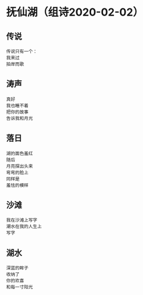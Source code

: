 # 抚仙湖（组诗2020-02-02）

## 传说
```
传说只有一个：
我来过
拍岸而歌
```

## 涛声
```
真好
我也睡不着
把你的故事
告诉我和月光
```

## 落日
```
湖的面色羞红
随后
月亮探出头来
弯弯的脸上
同样是
羞怯的模样
```

## 沙滩
```
我在沙滩上写字
潮水在我的人生上
写字
```

## 湖水
```
深蓝的眸子
收纳了
你的欢喜
和每一寸阳光
```
